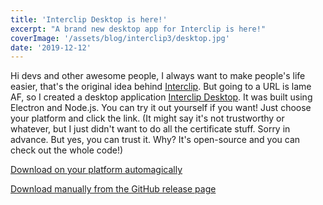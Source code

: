 ```yaml
---
title: 'Interclip Desktop is here!'
excerpt: "A brand new desktop app for Interclip is here!"
coverImage: '/assets/blog/interclip3/desktop.jpg'
date: '2019-12-12'
---
```


Hi devs and other awesome people,
I always want to make people's life easier, that's the original idea behind [Interclip](/what-is-interclip/). But going to a URL is lame AF, so I created a desktop application [Interclip Desktop](https://github.com/aperta-principium/Interclip-desktop). It was built using Electron and Node.js. 
You can try it out yourself if you want! Just choose your platform and click the link. (It might say it's not trustworthy or whatever, but I just didn't want to do all the certificate stuff. Sorry in advance. But yes, you can trust it. Why? It's open-source and you can check out the whole code!)

[Download on your platform automagically](https://interclip.app/desktop)

[Download manually from the GitHub release page](https://github.com/aperta-principium/Interclip-desktop/releases)